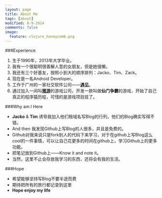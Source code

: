 ```yaml
---
layout: page
title: About Me
tags: [about]
modified: 8-9-2014
comments: false
image:
  feature: clojure_honeycomb.png
---
```


###Experience
1. 生于1990年，2013年大学毕业。
2. 我有一个很聪明很善解人意的女朋友，但是她很懒。
3. 我还有三个好基友，按照小到大的顺序排列：Jacko、Tim、Zack。
4. 现在是一名Android Developer。
5. 工作于广州的一家社交软件公司——[**遇见**](http://www.iaround.com/)。
6. 通过加入一间叫[**雅游**](http://mildgame.com/)的游戏公司，开发一款叫做**仙门争霸**的游戏，开始了自己真正的程序猿历程，可惜的是游戏项目挂了。

###Why am I Here
* **Jacko** & **Tim** 诱导我加入他们租域名写Blog的行列，他们的Blog确实写得不错。
* And then 我发现Github上写Blog的人很多，并且是免费的。
* Github对我来说只是fork别人的代码下来学习，对于在github上写Blog这么cool的一件事情，可以让自己花更多的时间在github上，学习Github上的更多功能。
* 把笔记放到Github上——Know it and note it。
* 当然，这里不止会存放我学习的东西，还将会有我的生活。

###Hope
* 希望能够坚持写Blog不要半途而费
* 期待把所有的旅行都记录到这里
* **Hope enjoy my life**